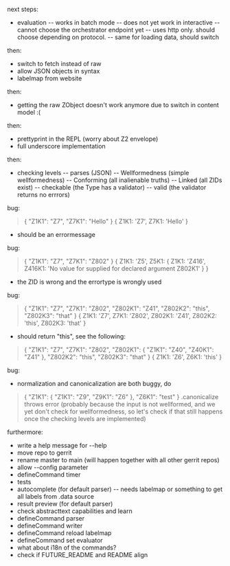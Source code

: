next steps:
- evaluation
-- works in batch mode
-- does not yet work in interactive
-- cannot choose the orchestrator endpoint yet
-- uses http only. should choose depending on protocol.
-- same for loading data, should switch

then:
- switch to fetch instead of raw
- allow JSON objects in syntax
- labelmap from website

then:
- getting the raw ZObject doesn't work anymore due to switch in content model :(

then:
- prettyprint in the REPL (worry about Z2 envelope)
- full underscore implementation

then:
- checking levels
-- parses (JSON)
-- Wellformedness (simple wellformedness)
-- Conforming (all inalienable truths)
-- Linked (all ZIDs exist)
-- checkable (the Type has a validator)
-- valid (the validator returns no errrors)

bug:
> { "Z1K1": "Z7", "Z7K1": "Hello" }
{ Z1K1: 'Z7', Z7K1: 'Hello' }
- should be an errormessage

bug:
> { "Z1K1": "Z7", "Z7K1": "Z802" }
{
  Z1K1: 'Z5',
  Z5K1: {
    Z1K1: 'Z416',
    Z416K1: 'No value for supplied for declared argument Z802K1'
  }
}
- the ZID is wrong and the errortype is wrongly used

bug:
> { "Z1K1": "Z7", "Z7K1": "Z802", "Z802K1": "Z41", "Z802K2": "this", "Z802K3": "that" }
{
  Z1K1: 'Z7',
  Z7K1: 'Z802',
  Z802K1: 'Z41',
  Z802K2: 'this',
  Z802K3: 'that'
}
- should return "this", see the following:

> { "Z1K1": "Z7", "Z7K1": "Z802", "Z802K1": { "Z1K1": "Z40", "Z40K1": "Z41" }, "Z802K2": "this", "Z802K3": "that" }
{ Z1K1: 'Z6', Z6K1: 'this' }

bug:
- normalization and canonicalization are both buggy, do
> { "Z1K1": { "Z1K1": "Z9", "Z9K1": "Z6" }, "Z6K1": "test" }
> .canonicalize
throws error
(probably because the input is not wellformed, and we yet don't check for
wellformedness, so let's check if that still happens once the checking levels
are implemented)

furthermore:
- write a help message for --help
- move repo to gerrit
- rename master to main (will happen together with all other gerrit repos)
- allow --config parameter
- defineCommand timer
- tests
- autocomplete (for default parser)
-- needs labelmap or something to get all labels from .data source
- result preview (for default parser)
- check abstracttext capabilities and learn
- defineCommand parser
- defineCommand writer
- defineCommand reload labelmap
- defineCommand set evaluator
- what about i18n of the commands?
- check if FUTURE_README and README align
